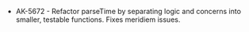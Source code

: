 - AK-5672 - Refactor parseTime by separating logic and concerns into smaller, testable functions. Fixes meridiem issues.